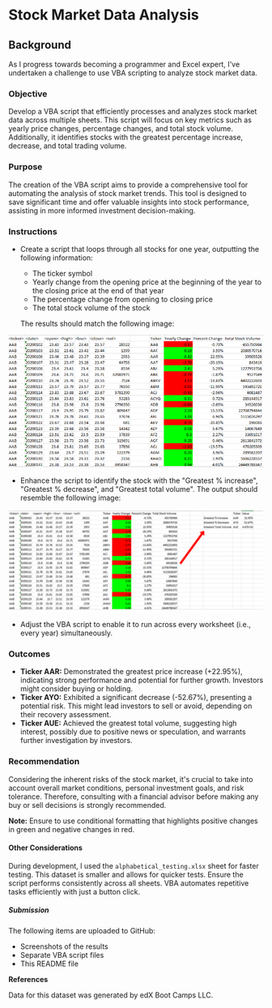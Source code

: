 # Stock Market Data Analysis

## Background
As I progress towards becoming a programmer and Excel expert, I've undertaken a challenge to use VBA scripting to analyze stock market data.

### Objective
Develop a VBA script that efficiently processes and analyzes stock market data across multiple sheets. This script will focus on key metrics such as yearly price changes, percentage changes, and total stock volume. Additionally, it identifies stocks with the greatest percentage increase, decrease, and total trading volume.

### Purpose
The creation of the VBA script aims to provide a comprehensive tool for automating the analysis of stock market trends. This tool is designed to save significant time and offer valuable insights into stock performance, assisting in more informed investment decision-making.

### Instructions

- Create a script that loops through all stocks for one year, outputting the following information:
  - The ticker symbol
  - Yearly change from the opening price at the beginning of the year to the closing price at the end of that year
  - The percentage change from opening to closing price
  - The total stock volume of the stock
  
  The results should match the following image:
  
![Moderate Solution](Images/moderate_solution.jpg)

- Enhance the script to identify the stock with the "Greatest % increase", "Greatest % decrease", and "Greatest total volume". The output should resemble the following image:

![Hard Solution](Images/hard_solution.jpg)

- Adjust the VBA script to enable it to run across every worksheet (i.e., every year) simultaneously.

### Outcomes
- **Ticker AAR:** Demonstrated the greatest price increase (+22.95%), indicating strong performance and potential for further growth. Investors might consider buying or holding.
- **Ticker AYO:** Exhibited a significant decrease (-52.67%), presenting a potential risk. This might lead investors to sell or avoid, depending on their recovery assessment.
- **Ticker AUE:** Achieved the greatest total volume, suggesting high interest, possibly due to positive news or speculation, and warrants further investigation by investors.

### Recommendation
Considering the inherent risks of the stock market, it's crucial to take into account overall market conditions, personal investment goals, and risk tolerance. Therefore, consulting with a financial advisor before making any buy or sell decisions is strongly recommended.

**Note:**
Ensure to use conditional formatting that highlights positive changes in green and negative changes in red.

#### Other Considerations
During development, I used the `alphabetical_testing.xlsx` sheet for faster testing. This dataset is smaller and allows for quicker tests. Ensure the script performs consistently across all sheets. VBA automates repetitive tasks efficiently with just a button click.

##### Submission
The following items are uploaded to GitHub:
- Screenshots of the results
- Separate VBA script files
- This README file

**References**

Data for this dataset was generated by edX Boot Camps LLC.
